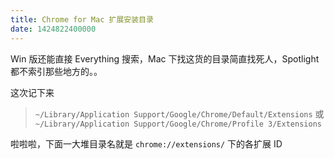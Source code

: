 ```yaml
---
title: Chrome for Mac 扩展安装目录
date: 1424822400000
---
```


Win 版还能直接 Everything 搜索，Mac 下找这货的目录简直找死人，Spotlight 都不索引那些地方的。。

这次记下来

> `~/Library/Application Support/Google/Chrome/Default/Extensions`
或
`~/Library/Application Support/Google/Chrome/Profile 3/Extensions`


啦啦啦，下面一大堆目录名就是 `chrome://extensions/` 下的各扩展 ID
